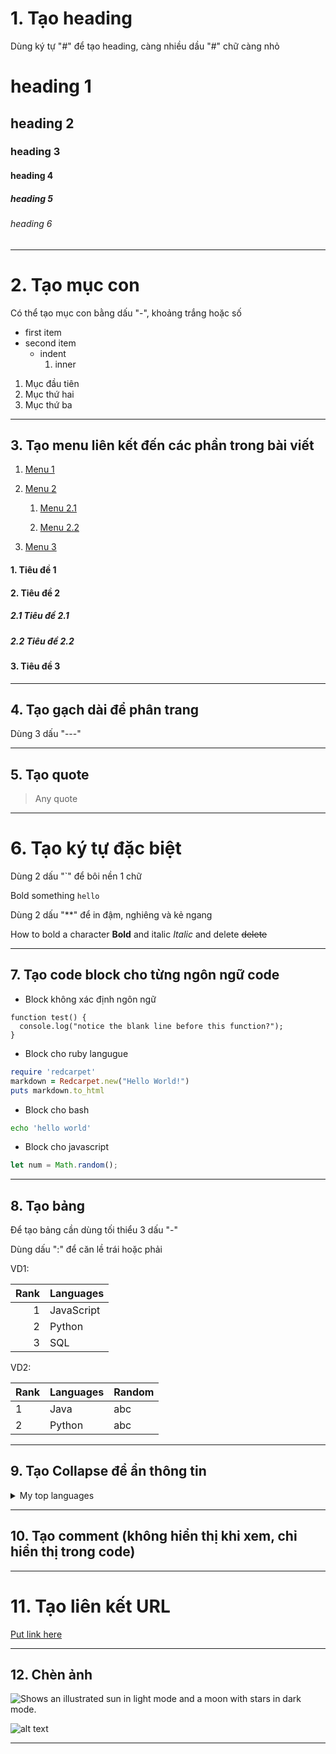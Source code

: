 # 1. Tạo heading

Dùng ký tự "#" để tạo heading, càng nhiều dầu "#" chữ càng nhỏ

# heading 1
## heading 2
### heading 3
#### heading 4
##### heading 5
###### heading 6

---

# 2. Tạo mục con

Có thể tạo mục con bằng dấu "-", khoảng trắng hoặc số

- first item
- second item
  - indent
     1. inner
   
1. Mục đầu tiên
2. Mục thứ hai
3. Mục thứ ba

---

## 3. Tạo menu liên kết đến các phần trong bài viết

1. [Menu 1](#custom_name_1)

2. [Menu 2](#custom_name_2)

    1. [Menu 2.1](#sub_1)

    2. [Menu 2.2](#sub_2)

3. [Menu 3](#custom_name_3)


#### <a name="custom_name_1"></a> 1. Tiêu đề 1
#### <a name="custom_name_2"></a> 2. Tiêu đề 2
##### <a name="sub_1"></a> 2.1 Tiêu đề 2.1
##### <a name="sub_2"></a> 2.2 Tiêu đề 2.2
#### <a name="custom_name_3"></a> 3. Tiêu đề 3

---

## 4. Tạo gạch dài để phân trang

Dùng 3 dấu "---"

---

## 5. Tạo quote

> Any quote

---

# 6. Tạo ký tự đặc biệt

Dùng 2 dấu "`" để bôi nền 1 chữ

Bold something `hello`

Dùng 2 dấu "**" để in đậm, nghiêng và kẻ ngang

How to bold a character **Bold** and italic *Italic* and delete ~~delete~~

---

## 7. Tạo code block cho từng ngôn ngữ code

- Block không xác định ngôn ngữ
```
function test() {
  console.log("notice the blank line before this function?");
}
```

- Block cho ruby langugue
  
```ruby
require 'redcarpet'
markdown = Redcarpet.new("Hello World!")
puts markdown.to_html
```

- Block cho bash
```bash
echo 'hello world'
```

- Block cho javascript

```javascript
let num = Math.random();
```
---

## 8. Tạo bảng
Để tạo bảng cần dùng tối thiểu 3 dấu "-"

Dùng dấu ":" để căn lề trái hoặc phải

VD1:

| Rank | Languages |
|-----:|-----------|
|     1| JavaScript|
|     2| Python    |
|     3| SQL       |

VD2:

| Rank | Languages | Random |
| --- | --- | --- |
| 1 | Java | abc |
| 2 | Python | abc |

---

## 9. Tạo Collapse để ẩn thông tin

<details>
<summary>My top languages</summary>

| Rank | Languages |
|-----:|-----------|
|     1| JavaScript|
|     2| Python    |
|     3| SQL       |

</details>

---

## 10. Tạo comment (không hiển thị khi xem, chỉ hiển thị trong code)

<!-- TO DO: add more details about me later -->

---

# 11. Tạo liên kết URL
        
[Put link here](https://google.com)

---

## 12. Chèn ảnh
<picture>
  <source media="(prefers-color-scheme: dark)" srcset="https://user-images.githubusercontent.com/25423296/163456776-7f95b81a-f1ed-45f7-b7ab-8fa810d529fa.png">
  <source media="(prefers-color-scheme: light)" srcset="https://user-images.githubusercontent.com/25423296/163456779-a8556205-d0a5-45e2-ac17-42d089e3c3f8.png">
  <img alt="Shows an illustrated sun in light mode and a moon with stars in dark mode." src="https://user-images.githubusercontent.com/25423296/163456779-a8556205-d0a5-45e2-ac17-42d089e3c3f8.png">
</picture>

![alt text](http://picsum.photos/200/200)

---
